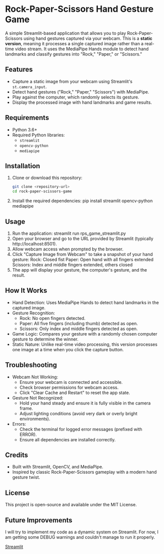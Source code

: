 # Rock-Paper-Scissors Hand Gesture Game

A simple Streamlit-based application that allows you to play Rock-Paper-Scissors using hand gestures captured via your webcam. This is a **static version**, meaning it processes a single captured image rather than a real-time video stream. It uses the MediaPipe Hands module to detect hand landmarks and classify gestures into "Rock," "Paper," or "Scissors."


## Features
- Capture a static image from your webcam using Streamlit's `st.camera_input`.
- Detect hand gestures ("Rock," "Paper," "Scissors") with MediaPipe.
- Play against the computer, which randomly selects its gesture.
- Display the processed image with hand landmarks and game results.

## Requirements
- Python 3.6+
- Required Python libraries:
  - `streamlit`
  - `opencv-python`
  - `mediapipe`

## Installation
1. Clone or download this repository:
   ```bash
   git clone <repository-url>
   cd rock-paper-scissors-game
2. Install the required dependencies:
   pip install streamlit opencv-python mediapipe

## Usage
1. Run the application:
   streamlit run rps_game_streamlit.py
2. Open your browser and go to the URL provided by Streamlit (typically http://localhost:8501).
3. Allow webcam access when prompted by the browser.
4. Click "Capture Image from Webcam" to take a snapshot of your hand gesture:
   Rock: Closed fist
   Paper: Open hand with all fingers extended
   Scissors: Index and middle fingers extended, others closed
5. The app will display your gesture, the computer's gesture, and the result.

## How It Works
* Hand Detection: Uses MediaPipe Hands to detect hand landmarks in the captured image.
* Gesture Recognition:
   * Rock: No open fingers detected.
   * Paper: All five fingers (including thumb) detected as open.
   * Scissors: Only index and middle fingers detected as open.
* Game Logic: Compares your gesture with a randomly chosen computer gesture to determine the winner.
* Static Nature: Unlike real-time video processing, this version processes one image at a time when you click the capture button.
  
## Troubleshooting
* Webcam Not Working:
   * Ensure your webcam is connected and accessible.
   * Check browser permissions for webcam access.
   * Click "Clear Cache and Restart" to reset the app state.
* Gesture Not Recognized:
   * Hold your hand steady and ensure it is fully visible in the camera frame.
   * Adjust lighting conditions (avoid very dark or overly bright environments).
* Errors:
   * Check the terminal for logged error messages (prefixed with ERROR).
   * Ensure all dependencies are installed correctly.

## Credits
* Built with Streamlit, OpenCV, and MediaPipe.
* Inspired by classic Rock-Paper-Scissors gameplay with a modern hand gesture twist.

## License
This project is open-source and available under the MIT License.

## Future Improvements
I will try to implement my code as a dynamic system on Streamlit. For now, I am getting some DEBUG warnings and couldn't manage to run it properly.

<a href="https://rock-paper-scissrs-game-static.streamlit.app/" target="_blank">Streamlit</a>

